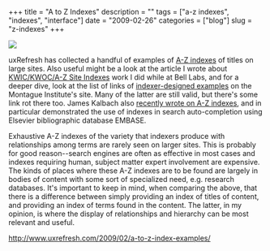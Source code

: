 +++
title = "A to Z Indexes"
description = ""
tags = ["a-z indexes", "indexes", "interface"]
date = "2009-02-26"
categories = ["blog"]
slug = "z-indexes"
+++



  <div class="notebook-screenshot"><a href="http://www.uxrefresh.com/2009/02/a-to-z-index-examples/"><img src="http://media.konigi.com/bluga/wt49a6a9ad425ae.jpg"/></a></div><p>uxRefresh has collected a handful of examples of <a href="http://www.uxrefresh.com/2009/02/a-to-z-index-examples/">A-Z indexes</a> of titles on large sites. Also useful might be a look at the article I wrote about <a href="#">KWIC/KWOC/A-Z Site Indexes</a> work I did while at Bell Labs, and for a deeper dive, look at the list of links of <a href="http://www.montague.com/review/AtoZ.htm">indexer-designed examples</a> on the Montague Institute's site. Many of the latter are still valid, but there's some link rot there too. James Kalbach also <a href="http://experiencinginformation.wordpress.com/2009/02/24/a-z-index-examples/">recently wrote on A-Z indexes</a>, and in particular demonstrated the use of indexes in search auto-completion using Elsevier bibliographic database EMBASE.</p>
<p>Exhaustive A-Z indexes of the variety that indexers produce with relationships among terms are rarely seen on larger sites. This is probably for good reason--search engines are often as effective in most cases and indexes requiring human, subject matter expert involvement are expensive. The kinds of places where these A-Z indexes are to be found are largely in bodies of content with some sort of specialized need, e.g. research databases. It's important to keep in mind, when comparing the above, that there is a difference between simply providing an index of titles of content, and providing an index of terms found in the content. The latter, in my opinion, is where the display of relationships and hierarchy can be most relevant and useful.</p>
    
  <a href="http://www.uxrefresh.com/2009/02/a-to-z-index-examples/">http://www.uxrefresh.com/2009/02/a-to-z-index-examples/</a>
